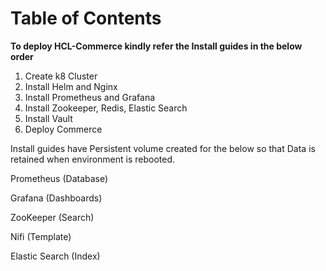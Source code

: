 # Table of Contents

**To deploy HCL-Commerce kindly refer the Install guides in the below order**

1. Create k8 Cluster
2. Install Helm and Nginx
3. Install Prometheus and Grafana
4. Install Zookeeper, Redis, Elastic Search
5. Install Vault
6. Deploy Commerce

Install guides have Persistent volume created for the below so that Data is retained when environment is rebooted.
   
   Prometheus (Database)
    
   Grafana (Dashboards)
    
   ZooKeeper (Search)
   
   Nifi (Template)
   
   Elastic Search (Index)
